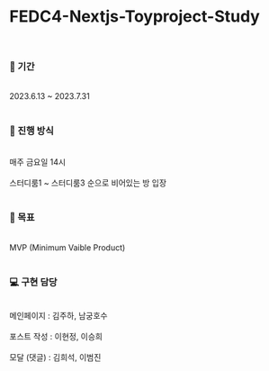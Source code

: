 # FEDC4-Nextjs-Toyproject-Study
<br>
<h3>📆 기간 </h3>
<br>
2023.6.13 ~ 2023.7.31


<br>
<br>

<h3>🏃 진행 방식</h3>
<br>
매주 금요일 14시
<br>
<br>
스터디룸1 ~ 스터디룸3 순으로 비어있는 방 입장

<br>
<br>


<h3>🥅 목표</h3>
<br>
MVP (Minimum Vaible Product)

<br>
<br>


<h3>💻 구현 담당</h3>
<br>
메인페이지 : 김주하, 남궁호수
<br>
<br>
포스트 작성 : 이현정, 이승희
<br>
<br>
모달 (댓글) : 김희석, 이범진
<br>
<br>

